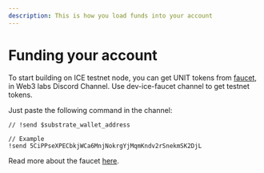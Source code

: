 ```yaml
---
description: This is how you load funds into your account
---
```


# Funding your account

To start building on ICE testnet node, you can get UNIT tokens from [faucet](https://discord.gg/dzmePx2UZd), in Web3 labs Discord Channel. Use dev-ice-faucet channel to get testnet tokens.

Just paste the following command in the channel:

```
// !send $substrate_wallet_address

// Example
!send 5CiPPseXPECbkjWCa6MnjNokrgYjMqmKndv2rSnekmSK2DjL
```

Read more about the faucet [here](../ice-details/faucet.md).
